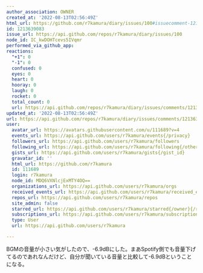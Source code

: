 ```yaml
---
author_association: OWNER
created_at: '2022-08-13T02:56:49Z'
html_url: https://github.com/r7kamura/diary/issues/100#issuecomment-1213639083
id: 1213639083
issue_url: https://api.github.com/repos/r7kamura/diary/issues/100
node_id: IC_kwDOHTcevs5IVqmr
performed_via_github_app: 
reactions:
  "+1": 0
  "-1": 0
  confused: 0
  eyes: 0
  heart: 0
  hooray: 0
  laugh: 0
  rocket: 0
  total_count: 0
  url: https://api.github.com/repos/r7kamura/diary/issues/comments/1213639083/reactions
updated_at: '2022-08-13T02:56:49Z'
url: https://api.github.com/repos/r7kamura/diary/issues/comments/1213639083
user:
  avatar_url: https://avatars.githubusercontent.com/u/111689?v=4
  events_url: https://api.github.com/users/r7kamura/events{/privacy}
  followers_url: https://api.github.com/users/r7kamura/followers
  following_url: https://api.github.com/users/r7kamura/following{/other_user}
  gists_url: https://api.github.com/users/r7kamura/gists{/gist_id}
  gravatar_id: ''
  html_url: https://github.com/r7kamura
  id: 111689
  login: r7kamura
  node_id: MDQ6VXNlcjExMTY4OQ==
  organizations_url: https://api.github.com/users/r7kamura/orgs
  received_events_url: https://api.github.com/users/r7kamura/received_events
  repos_url: https://api.github.com/users/r7kamura/repos
  site_admin: false
  starred_url: https://api.github.com/users/r7kamura/starred{/owner}{/repo}
  subscriptions_url: https://api.github.com/users/r7kamura/subscriptions
  type: User
  url: https://api.github.com/users/r7kamura

---
```

BGMの音量が小さい気がしたので、-6.9dBにした。まあSpotify側でも音量下げてるのであれなんだけど、自分が聞いている音量と比較して-6.9dBということになる。
